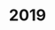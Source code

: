 ---
layout: album
title: "2019"
description: "Sesión de fotos 2019"
header-img: "/assets/images/album/1.jpg"
album-title: "Album 2019"
images:
 - image_path: /assets/images/album/1.jpg
   caption: IMAGE TITLE
   copyright: © Pamela Bustos
 - image_path: /assets/images/album/2.jpg
   caption: IMAGE TITLE
   copyright: © Pamela Bustos
 - image_path: /assets/images/album/3.jpg
   caption: IMAGE TITLE
   copyright: © Pamela Bustos
 - image_path: /assets/images/album/4.jpg
   caption: IMAGE TITLE
   copyright: © Pamela Bustos
 - image_path: /assets/images/album/5.jpg
   caption: IMAGE TITLE
   copyright: © Pamela Bustos
 - image_path: /assets/images/album/6.jpg
   caption: IMAGE TITLE
   copyright: © Pamela Bustos
 - image_path: /assets/images/album/7.jpg
   caption: IMAGE TITLE
   copyright: © Pamela Bustos 
lang: es
ref: album2019
---